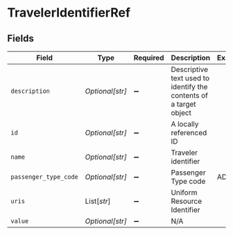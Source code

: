 # TravelerIdentifierRef


## Fields

| Field                                                             | Type                                                              | Required                                                          | Description                                                       | Example                                                           |
| ----------------------------------------------------------------- | ----------------------------------------------------------------- | ----------------------------------------------------------------- | ----------------------------------------------------------------- | ----------------------------------------------------------------- |
| `description`                                                     | *Optional[str]*                                                   | :heavy_minus_sign:                                                | Descriptive text used to identify the contents of a target object |                                                                   |
| `id`                                                              | *Optional[str]*                                                   | :heavy_minus_sign:                                                | A locally referenced ID                                           |                                                                   |
| `name`                                                            | *Optional[str]*                                                   | :heavy_minus_sign:                                                | Traveler identifier                                               |                                                                   |
| `passenger_type_code`                                             | *Optional[str]*                                                   | :heavy_minus_sign:                                                | Passenger Type code                                               | ADT                                                               |
| `uris`                                                            | List[*str*]                                                       | :heavy_minus_sign:                                                | Uniform Resource Identifier                                       |                                                                   |
| `value`                                                           | *Optional[str]*                                                   | :heavy_minus_sign:                                                | N/A                                                               |                                                                   |